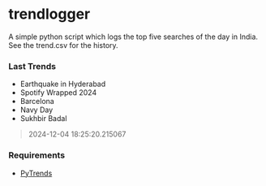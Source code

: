 # trendlogger
A simple python script which logs the top five searches of the day in India.<br>See the trend.csv for the history.<br>

<!-- Last Trends -->
### Last Trends
* Earthquake in Hyderabad
* Spotify Wrapped 2024
* Barcelona
* Navy Day
* Sukhbir Badal
> 2024-12-04 18:25:20.215067

<!-- Requirements -->
### Requirements
* [PyTrends](https://github.com/dreyco676/pytrends)
